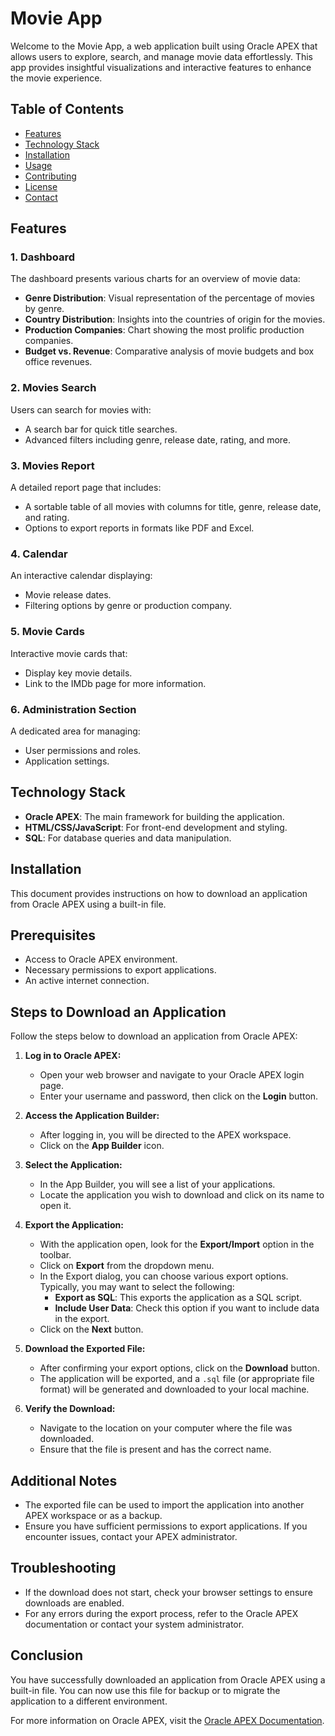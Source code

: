 # Movie App

Welcome to the Movie App, a web application built using Oracle APEX that allows users to explore, search, and manage movie data effortlessly. This app provides insightful visualizations and interactive features to enhance the movie experience.

## Table of Contents

- [Features](#features)
- [Technology Stack](#technology-stack)
- [Installation](#installation)
- [Usage](#usage)
- [Contributing](#contributing)
- [License](#license)
- [Contact](#contact)

## Features

### 1. Dashboard
The dashboard presents various charts for an overview of movie data:
- **Genre Distribution**: Visual representation of the percentage of movies by genre.
- **Country Distribution**: Insights into the countries of origin for the movies.
- **Production Companies**: Chart showing the most prolific production companies.
- **Budget vs. Revenue**: Comparative analysis of movie budgets and box office revenues.

### 2. Movies Search
Users can search for movies with:
- A search bar for quick title searches.
- Advanced filters including genre, release date, rating, and more.

### 3. Movies Report
A detailed report page that includes:
- A sortable table of all movies with columns for title, genre, release date, and rating.
- Options to export reports in formats like PDF and Excel.

### 4. Calendar
An interactive calendar displaying:
- Movie release dates.
- Filtering options by genre or production company.

### 5. Movie Cards
Interactive movie cards that:
- Display key movie details.
- Link to the IMDb page for more information.

### 6. Administration Section
A dedicated area for managing:
- User permissions and roles.
- Application settings.

## Technology Stack
- **Oracle APEX**: The main framework for building the application.
- **HTML/CSS/JavaScript**: For front-end development and styling.
- **SQL**: For database queries and data manipulation.

## Installation
This document provides instructions on how to download an application from Oracle APEX using a built-in file.

## Prerequisites

- Access to Oracle APEX environment.
- Necessary permissions to export applications.
- An active internet connection.

## Steps to Download an Application

Follow the steps below to download an application from Oracle APEX:

1. **Log in to Oracle APEX:**
   - Open your web browser and navigate to your Oracle APEX login page.
   - Enter your username and password, then click on the **Login** button.

2. **Access the Application Builder:**
   - After logging in, you will be directed to the APEX workspace.
   - Click on the **App Builder** icon.

3. **Select the Application:**
   - In the App Builder, you will see a list of your applications.
   - Locate the application you wish to download and click on its name to open it.

4. **Export the Application:**
   - With the application open, look for the **Export/Import** option in the toolbar.
   - Click on **Export** from the dropdown menu.
   - In the Export dialog, you can choose various export options. Typically, you may want to select the following:
     - **Export as SQL**: This exports the application as a SQL script.
     - **Include User Data**: Check this option if you want to include data in the export.
   - Click on the **Next** button.

5. **Download the Exported File:**
   - After confirming your export options, click on the **Download** button.
   - The application will be exported, and a `.sql` file (or appropriate file format) will be generated and downloaded to your local machine.

6. **Verify the Download:**
   - Navigate to the location on your computer where the file was downloaded.
   - Ensure that the file is present and has the correct name.

## Additional Notes

- The exported file can be used to import the application into another APEX workspace or as a backup.
- Ensure you have sufficient permissions to export applications. If you encounter issues, contact your APEX administrator.

## Troubleshooting

- If the download does not start, check your browser settings to ensure downloads are enabled.
- For any errors during the export process, refer to the Oracle APEX documentation or contact your system administrator.

## Conclusion

You have successfully downloaded an application from Oracle APEX using a built-in file. You can now use this file for backup or to migrate the application to a different environment.

For more information on Oracle APEX, visit the [Oracle APEX Documentation](https://docs.oracle.com/en/database/oracle/application-express/).


